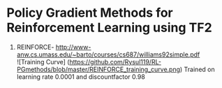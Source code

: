 # Policy Gradient Methods for Reinforcement Learning using TF2
1. REINFORCE- http://www-anw.cs.umass.edu/~barto/courses/cs687/williams92simple.pdf<br/>
![Training Curve] (https://github.com/Rysul119/RL-PGmethods/blob/master/REINFORCE_training_curve.png)
Trained on learning rate 0.0001 and discountfactor 0.98
